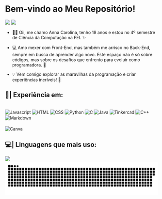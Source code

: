 # Bem-vindo ao Meu Repositório! 

<div>
<a href="https://instagram.com/_z0mer_" target="_blank"><img src="https://img.shields.io/badge/Instagram-E4405F.svg?style=for-the-badge&logo=Instagram&logoColor=white"></a>
<a href = "mailto:annacarolrpz@gmail.com"><img src="https://img.shields.io/badge/Gmail-EA4335.svg?style=for-the-badge&logo=Gmail&logoColor=white" target="_blank"></a>
</div>

- 👋🏻 Oii, me chamo Anna Carolina, tenho 19 anos e estou no 4º semestre de Ciência da Computação na FEI. ✨
  
- 💻 Amo mexer com Front-End, mas também me arrisco no Back-End, sempre em busca de aprender algo novo. Este espaço não é só sobre códigos, mas sobre os desafios que enfrento para evoluir como programadora. 👾
  
- 💡 Vem comigo explorar as maravilhas da programação e criar experiências incríveis! 🚀

## 👾| Experiência em:
<div style="display: inline_block"><br>
  <img align="center" alt="Javascript" src="https://img.shields.io/badge/JavaScript-F7DF1E.svg?style=for-the-badge&logo=JavaScript&logoColor=black">
  <img align="center" alt="HTML" src="https://img.shields.io/badge/HTML5-E34F26.svg?style=for-the-badge&logo=HTML5&logoColor=white">
  <img align="center" alt="CSS" src="https://img.shields.io/badge/CSS3-1572B6.svg?style=for-the-badge&logo=CSS3&logoColor=white">
  <img align="center" alt="Python" src="https://img.shields.io/badge/Python-3776AB.svg?style=for-the-badge&logo=Python&logoColor=white">
  <img align="center" alt="C" src="https://img.shields.io/badge/C-A8B9CC.svg?style=for-the-badge&logo=C&logoColor=black">
  <img align="center" alt="Java" src="https://img.shields.io/badge/Java-ED8B00?style=for-the-badge&logo=openjdk&logoColor=white">
  <img align="center" alt="Tinkercad" src="https://img.shields.io/badge/Tinkercad-1477D1.svg?style=for-the-badge&logo=Tinkercad&logoColor=white">
  <img align="center" alt="C++" src="https://img.shields.io/badge/C++-00599C.svg?style=for-the-badge&logo=C++&logoColor=white">  
  <img align="center" alt="Markdown" src="https://img.shields.io/badge/Markdown-000000.svg?style=for-the-badge&logo=Markdown&logoColor=white"> 
</div>
<div style="display: inline_block"><br>
    <img align="center" alt="Canva" src="https://img.shields.io/badge/Canva-00C4CC.svg?style=for-the-badge&logo=Canva&logoColor=white">
</div>

## 💻| Linguagens que mais uso:
<div>
<a href="https://github.com/seu-usuário-aqui">
<img loading="lazy" height="180em" src="https://github-readme-stats.vercel.app/api/top-langs/?username=Anz0mer&layout=compact&langs_count=7&theme=dracula"/>
</div>

<picture>
  <source media="(prefers-color-scheme: dark)" srcset="https://raw.githubusercontent.com/Anz0mer/Anz0mer/output/github-contribution-grid-snake-dark.svg">
  <source media="(prefers-color-scheme: light)" srcset="https://raw.githubusercontent.com/Anz0mer/Anz0mer/output/github-contribution-grid-snake.svg">
  <img alt="github contribution grid snake animation" src="https://raw.githubusercontent.com/Anz0mer/Anz0mer/output/github-contribution-grid-snake.svg">
</picture>
